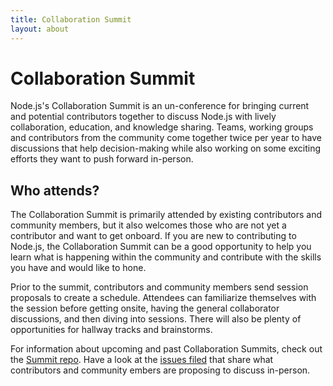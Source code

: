 ```yaml
---
title: Collaboration Summit
layout: about
---
```


# Collaboration Summit

Node.js's Collaboration Summit is an un-conference for bringing current and
potential contributors together to discuss Node.js with lively collaboration,
education, and knowledge sharing. Teams, working groups and contributors
from the community come together twice per year to have discussions that
help decision-making while also working on some exciting efforts they
want to push forward in-person.

## Who attends?

The Collaboration Summit is primarily attended by existing contributors and
community members, but it also welcomes those who are not yet a contributor
and want to get onboard. If you are new to contributing to Node.js, the
Collaboration Summit can be a good opportunity to help you learn what is
happening within the community and contribute with the skills you have
and would like to hone.

Prior to the summit, contributors and community members send session proposals to
create a schedule. Attendees can familiarize themselves with the session before
getting onsite, having the general collaborator discussions, and then diving
into sessions. There will also be plenty of opportunities for hallway tracks
and brainstorms.

For information about upcoming and past Collaboration Summits, check out the
[Summit repo](https://github.com/openjs-foundation/summit). Have a look at the
[issues filed](https://github.com/nodejs/summit/issues) that share what
contributors and community embers are proposing to discuss in-person.
